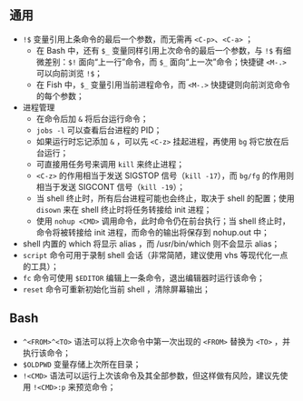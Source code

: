 ## 通用

* `!$` 变量引用上条命令的最后一个参数，而无需再 `<C-p>`、`<C-a>` ；
  * 在 Bash 中，还有 `$_` 变量同样引用上次命令的最后一个参数，与 `!$` 有细微差别：`$!` 面向“上一行”命令，而 `$_` 面向“上一次”命令；快捷键 `<M-.>` 可以向前浏览 `!$`；
  * 在 Fish 中，`$_` 变量引用当前进程命令，而 `<M-.>` 快捷键则向前浏览命令的每个参数；
* 进程管理
  * 在命令后加 `&` 将后台运行命令；
  * `jobs -l` 可以查看后台进程的 PID；
  * 如果运行时忘记添加 `&` ，可以先 `<C-z>` 挂起进程，再使用 `bg` 将它放在后台运行；
  * 可直接用任务号来调用 `kill` 来终止进程；
  * `<C-z>` 的作用相当于发送 SIGSTOP 信号（`kill -17`），而 `bg/fg` 的作用则相当于发送 SIGCONT 信号（`kill -19`）；
  * 当 shell 终止时，所有后台进程可能也会终止，取决于 shell 的配置；使用 `disown` 来在 shell 终止时将任务转接给 init 进程；
  * 使用 `nohup <CMD>` 调用命令，此时命令仍在前台执行；当 shell 终止时，命令将被转接给 init 进程，而命令的输出将保存到 nohup.out 中；
* shell 内置的 which 将显示 alias ，而 /usr/bin/which 则不会显示 alias；
* `script` 命令可用于录制 shell 会话（非常简陋，建议使用 vhs 等现代化一点的工具）；
* `fc` 命令可使用 `$EDITOR` 编辑上一条命令，退出编辑器时运行该命令；
* `reset` 命令可重新初始化当前 shell ，清除屏幕输出；

## Bash

* `^<FROM>^<TO>` 语法可以将上次命令中第一次出现的 `<FROM>` 替换为 `<TO>` ，并执行该命令；
* `$OLDPWD` 变量存储上次所在目录；
* `!<CMD>` 语法可以运行上次该命令及其全部参数，但这样做有风险，建议先使用 `!<CMD>:p` 来预览命令；
